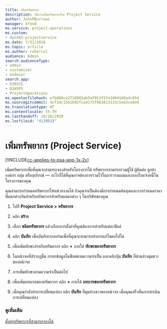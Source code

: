 ```yaml
---
title: เพิ่มทรัพยากร
description: วิธีการเพิ่มทรัพยากรใน Project Service
author: JohnPBurrows
manager: kfend
ms.service: project-operations
ms.custom:
- dyn365-projectservice
ms.date: 7/31/2018
ms.topic: article
ms.author: ruhercul
audience: Admin
search.audienceType:
- admin
- customizer
- enduser
search.app:
- D365CE
- D365PS
- ProjectOperations
ms.openlocfilehash: e7b088ce2718901ab5af953f5fa1094188a4c954
ms.sourcegitcommit: 4cf1dc1561b92fca4175f0b3813133c5e63ce8e6
ms.translationtype: HT
ms.contentlocale: th-TH
ms.lasthandoff: 10/28/2020
ms.locfileid: "4129533"
---
```

# <a name="add-resources-project-service"></a>เพิ่มทรัพยากร (Project Service)

[!INCLUDE[cc-applies-to-psa-app-1x-2x](../includes/cc-applies-to-psa-app-1x-2x.md)]

เพิ่มทรัพยากรเพื่อที่คุณจะสามารถจองสำหรับโครงการได้ ทรัพยากรสามารถรวมผู้ใช้ ผู้ติดต่อ ลูกค้าองค์กร กลุ่ม หรืออุปกรณ์ — อะไรก็ได้ที่คุณอาจต้องการรวมไว้ในการวางแผนและออกใบแจ้งหนี้ในโครงการของคุณ  
  
คุณสามารถกำหนดทรัพยากรให้หน่วยงานได้ ถ้าคุณจำเป็นต้องมีการกำหนดต้นทุนและการกำหนดราคาที่แตกต่างกันสำหรับทรัพยากรสำหรับแผนกต่าง ๆ ในบริษัทของคุณ  
  
1.  ไปที่ **Project Service > ทรัพยากร**  
  
2.  คลิก **สร้าง**  
  
3.  เลือก **ชนิดทรัพยากร** แล้วเลือกการตั้งค่าที่คุณต้องการสำหรับแต่ละฟิลด์  
  
4.  คลิก **บันทึก** เพื่อบันทึกเรกคอร์ดเพื่อที่คุณจะสามารถทำการแก้ไขตอไปได้  
  
5.  เพื่อเพิ่มทักษะสำหรับทรัพยากร คลิก **+** ภายใต้ **ทักษะของทรัพยากร**  
  
6.  ในหน้าจอที่ปรากฏขึ้น กรอกข้อมูลในฟิลด์ตามความจำเป็น และคลิกปุ่ม **บันทึก** ที่ด้านล่างมุมขวาของหน้าจอ  
  
7.  การเพิ่มทักษะตามความจำเป็นต่อไป  
  
8.  เพื่อเพิ่มบทบาทของทรัพยากร คลิก **+** ภายใต้ **บทบาทของทรัพยากร**  
  
9. เมื่อคุณกำลังทำการเปลี่ยนแปลง คลิก **บันทึก** ที่มุมล่างขวาของหน้าจอ เมื่อคุณเสร็จสิ้นการดำเนินการเปลี่ยนแปลง  
  
### <a name="see-also"></a>ดูเพิ่มเติม  
 [ตั้งค่าทรัพยากรที่สามารถจองได้](../psa/set-up-resources.md)
